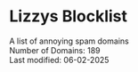 # Lizzys Blocklist
A list of annoying spam domains<br>
Number of Domains: 189<br>
Last modified: 06-02-2025<br>
